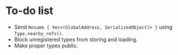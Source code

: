 # To-do list

- Send `Resume { Vec<(GlobalAddress, SerializedObject)> }`
  using `Type.nearby_refs()`.
- Block unregistered types from storing and loading.
- Make proper types public.
